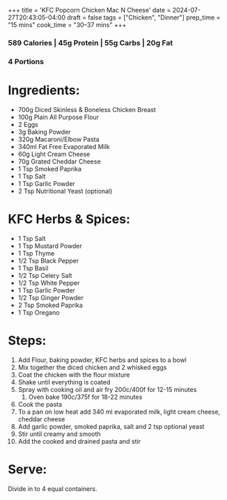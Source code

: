 +++
title = 'KFC Popcorn Chicken Mac N Cheese'
date = 2024-07-27T20:43:05-04:00
draft = false
tags = ["Chicken", "Dinner"]
prep_time = "15 mins"
cook_time = "30–37 mins"
+++

### 589 Calories | 45g Protein | 55g Carbs | 20g Fat
### 4 Portions

# Ingredients:
- 700g Diced Skinless & Boneless Chicken Breast
- 100g Plain All Purpose Flour
- 2 Eggs
- 3g Baking Powder
- 320g Macaroni/Elbow Pasta
- 340ml Fat Free Evaporated Milk
- 60g Light Cream Cheese 
- 70g Grated Cheddar Cheese
- 1 Tsp Smoked Paprika
- 1 Tsp Salt
- 1 Tsp Garlic Powder
- 2 Tsp Nutritional Yeast (optional)

# KFC Herbs & Spices:
- 1 Tsp Salt
- 1 Tsp Mustard Powder
- 1 Tsp Thyme
- 1/2 Tsp Black Pepper
- 1 Tsp Basil
- 1/2 Tsp Celery Salt
- 1/2 Tsp White Pepper
- 1 Tsp Garlic Powder
- 1/2 Tsp Ginger Powder
- 2 Tsp Smoked Paprika
- 1 Tsp Oregano


# Steps:
1. Add Flour, baking powder, KFC herbs and spices to a bowl
2. Mix together the diced chicken and 2 whisked eggs
3. Coat the chicken with the flour mixture
4. Shake until everything is coated
5. Spray with cooking oil and air fry 200c/400f for 12-15 minutes
    1. Oven bake 190c/375f for 18-22 minutes
6. Cook the pasta
7. To a pan on low heat add 340 ml evaporated milk, light cream cheese, cheddar cheese
8. Add garlic powder, smoked paprika, salt and 2 tsp optional yeast
9. Stir until creamy and smooth
10. Add the cooked and drained pasta and stir

# Serve:
Divide in to 4 equal containers.
